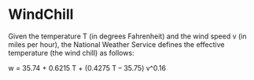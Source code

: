 # WindChill
Given the temperature T (in degrees Fahrenheit) and the wind speed v (in miles per hour), the National Weather Service defines the effective temperature (the wind chill) as follows:

w = 35.74 + 0.6215 T + (0.4275 T – 35.75) v^0.16 
